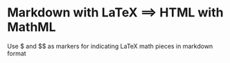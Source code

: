 # Markdown with LaTeX ==> HTML with MathML

Use $ and $$ as markers for indicating LaTeX math pieces in markdown format
